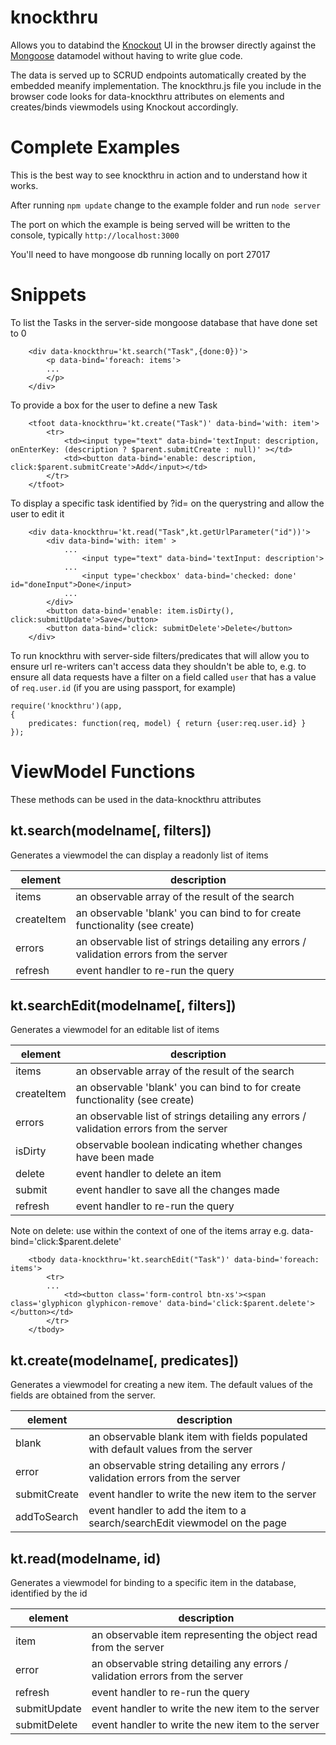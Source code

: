# knockthru

Allows you to databind the [Knockout](http://knockoutjs.com/) UI in the browser directly against the [Mongoose](https://www.npmjs.com/package/mongoose)
datamodel without having to write glue code.

The data is served up to SCRUD endpoints automatically created by the embedded meanify implementation.  The knockthru.js
file you include in the browser code looks for data-knockthru attributes on elements and creates/binds viewmodels using Knockout
accordingly.

# Complete Examples

This is the best way to see knockthru in action and to understand how it works.

After running ```npm update``` change to the example folder and run ```node server```

The port on which the example is being served will be written to the console, typically ```http://localhost:3000```

You'll need to have mongoose db running locally on port 27017

# Snippets

To list the Tasks in the server-side mongoose database that have done set to 0
```
	<div data-knockthru='kt.search("Task",{done:0})'>
		<p data-bind='foreach: items'>
		...
		</p>
	</div>
```

To provide a box for the user to define a new Task
```
    <tfoot data-knockthru='kt.create("Task")' data-bind='with: item'>
        <tr>
            <td><input type="text" data-bind='textInput: description, onEnterKey: (description ? $parent.submitCreate : null)' ></td>
            <td><button data-bind='enable: description, click:$parent.submitCreate'>Add</input></td>
        </tr>            
    </tfoot>  
```

To display a specific task identified by ?id=<some identifier> on the querystring and allow the user to edit it
```
	<div data-knockthru='kt.read("Task",kt.getUrlParameter("id"))'>
		<div data-bind='with: item' >
            ...    
                <input type="text" data-bind='textInput: description'>
            ...
                <input type='checkbox' data-bind='checked: done' id="doneInput">Done</input>
            ...
        </div>
        <button data-bind='enable: item.isDirty(), click:submitUpdate'>Save</button>
        <button data-bind='click: submitDelete'>Delete</button>
	</div>
```

To run knockthru with server-side filters/predicates that will allow you to ensure url re-writers can't access data they
shouldn't be able to, e.g. to ensure all data requests have a filter on a field called ```user``` that has a value
of ```req.user.id``` (if you are using passport, for example)
```
require('knockthru')(app,
{
    predicates: function(req, model) { return {user:req.user.id} }
});

```

# ViewModel Functions

These methods can be used in the data-knockthru attributes

## kt.search(modelname[, filters])

Generates a viewmodel the can display a readonly list of items

|element    | description                                                                            |
|-----------|----------------------------------------------------------------------------------------|
|items      | an observable array of the result of the search                                        |
|createItem | an observable 'blank' you can bind to for create functionality (see create)            |
|errors     | an observable list of strings detailing any errors / validation errors from the server |
|refresh    | event handler to re-run the query                                                      |


## kt.searchEdit(modelname[, filters])

Generates a viewmodel for an editable list of items 

|element    | description                                                                            |
|-----------|----------------------------------------------------------------------------------------|
|items      | an observable array of the result of the search                                        |
|createItem | an observable 'blank' you can bind to for create functionality (see create)            |
|errors     | an observable list of strings detailing any errors / validation errors from the server |
|isDirty    | observable boolean indicating whether changes have been made                           |
|delete     | event handler to delete an item                                                        |
|submit     | event handler to save all the changes made                                             |
|refresh    | event handler to re-run the query                                                      |

Note on delete: use within the context of one of the items array e.g. data-bind='click:$parent.delete' 
```
    <tbody data-knockthru='kt.searchEdit("Task")' data-bind='foreach: items'>
        <tr>
        ...
            <td><button class='form-control btn-xs'><span class='glyphicon glyphicon-remove' data-bind='click:$parent.delete'></button></td>
        </tr>
    </tbody>
```

## kt.create(modelname[, predicates])

Generates a viewmodel for creating a new item.  The default values of the fields are obtained from the server.

|element    | description                                                                            |
|-----------|----------------------------------------------------------------------------------------|
|blank      | an observable blank item with fields populated with default values from the server     |
|error      | an observable string detailing any errors / validation errors from the server          |
|submitCreate | event handler to write the new item to the server                                    |
|addToSearch  | event handler to add the item to a search/searchEdit viewmodel on the page           |

## kt.read(modelname, id)

Generates a viewmodel for binding to a specific item in the database, identified by the id

|element    | description                                                                            |
|-----------|----------------------------------------------------------------------------------------|
|item       | an observable item representing the object read from the server                        |
|error      | an observable string detailing any errors / validation errors from the server          |
|refresh    | event handler to re-run the query                                                      |
|submitUpdate | event handler to write the new item to the server                                    |
|submitDelete | event handler to write the new item to the server                                    |

